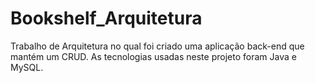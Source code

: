 # Bookshelf_Arquitetura
Trabalho de Arquitetura no qual foi criado uma aplicação back-end que mantém um CRUD. As tecnologias usadas neste projeto foram Java e MySQL.
